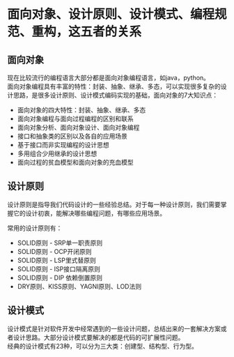 # 面向对象、设计原则、设计模式、编程规范、重构，这五者的关系

## 面向对象

现在比较流行的编程语言大部分都是面向对象编程语言，如java，python。  
面向对象编程具有丰富的特性：封装、抽象、继承、多态，可以实现很多复杂的设计思路，是很多设计原则、设计模式编码实现的基础，面向对象的7大知识点：

* 面向对象的四大特性：封装、抽象、继承、多态
* 面向对象编程与面向过程编程的区别和联系
* 面向对象分析、面向对象设计、面向对象编程
* 接口和抽象类的区别以及各自的应用场景
* 基于接口而非实现编程的设计思想
* 多用组合少用继承的设计思想
* 面向过程的贫血模型和面向对象的充血模型

## 设计原则

设计原则是指导我们代码设计的一些经验总结。对于每一种设计原则，我们需要掌握它的设计初衷，能解决哪些编程问题，有哪些应用场景。

常用的设计原则有： 

* SOLID原则 - SRP单一职责原则
* SOLID原则 - OCP开闭原则
* SOLID原则 - LSP里式替原则
* SOLID原则 - ISP接口隔离原则
* SOLID原则 - DIP 依赖倒置原则
* DRY原则、KISS原则、YAGNI原则、LOD法则

## 设计模式

设计模式是针对软件开发中经常遇到的一些设计问题，总结出来的一套解决方案或者设计思路。大部分设计模式要解决的都是代码的可扩展性问题。  
经典的设计模式有23种，可以分为三大类：创建型、结构型、行为型。
